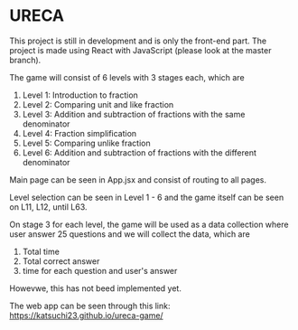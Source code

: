 # URECA

This project is still in development and is only the front-end part.
The project is made using React with JavaScript (please look at the master branch).

The game will consist of 6 levels with 3 stages each, which are
1. Level 1: Introduction to fraction
2. Level 2: Comparing unit and like fraction
3. Level 3: Addition and subtraction of fractions with the same denominator
4. Level 4: Fraction simplification
5. Level 5: Comparing unlike fraction
6. Level 6: Addition and subtraction of fractions with the different denominator

Main page can be seen in App.jsx and consist of routing to all pages.

Level selection can be seen in Level 1 - 6 and the game itself can be seen on L11, L12, until L63.

On stage 3 for each level, the game will be used as a data collection where user answer 25 questions and we will collect the data, which are
1. Total time
2. Total correct answer
3. time for each question and user's answer

Howevwe, this has not beed implemented yet.

The web app can be seen through this link:
https://katsuchi23.github.io/ureca-game/
